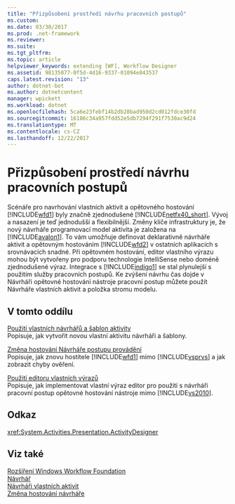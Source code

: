 ```yaml
---
title: "Přizpůsobení prostředí návrhu pracovních postupů"
ms.custom: 
ms.date: 03/30/2017
ms.prod: .net-framework
ms.reviewer: 
ms.suite: 
ms.tgt_pltfrm: 
ms.topic: article
helpviewer_keywords: extending [WF], Workflow Designer
ms.assetid: 98135077-0f5d-4d16-9337-01094e843537
caps.latest.revision: "13"
author: dotnet-bot
ms.author: dotnetcontent
manager: wpickett
ms.workload: dotnet
ms.openlocfilehash: 5ca6e23febf14b2db28bad950d2cd012fdce30fd
ms.sourcegitcommit: 16186c34a957fdd52e5db7294f291f7530ac9d24
ms.translationtype: MT
ms.contentlocale: cs-CZ
ms.lasthandoff: 12/22/2017
---
```

# <a name="customizing-the-workflow-design-experience"></a>Přizpůsobení prostředí návrhu pracovních postupů
Scénáře pro navrhování vlastních aktivit a opětovného hostování [!INCLUDE[wfd1](../../../includes/wfd1-md.md)] byly značně zjednodušené [!INCLUDE[netfx40_short](../../../includes/netfx40-short-md.md)]. Vývoj a nasazení je teď jednodušší a flexibilnější. Změny klíče infrastruktury je, že nový návrháře programovací model aktivita je založena na [!INCLUDE[avalon1](../../../includes/avalon1-md.md)]. To vám umožňuje definovat deklarativně návrháře aktivit a opětovným hostováním [!INCLUDE[wfd2](../../../includes/wfd2-md.md)] v ostatních aplikacích s srovnávacích snadné. Při opětovném hostování, editor vlastního výrazu mohou být vytvořeny pro podporu technologie IntelliSense nebo doméně zjednodušené výraz. Integrace s [!INCLUDE[indigo1](../../../includes/indigo1-md.md)] se stal plynulejší s použitím služby pracovních postupů. Ke zvýšení návrhu čas dojde v Návrháři opětovné hostování nástroje pracovní postup můžete použít Návrháře vlastních aktivit a položka stromu modelu.  
  
## <a name="in-this-section"></a>V tomto oddílu  
 [Použití vlastních návrhářů a šablon aktivity](../../../docs/framework/windows-workflow-foundation/using-custom-activity-designers-and-templates.md)  
 Popisuje, jak vytvořit novou vlastní aktivitu návrháři a šablony.  
  
 [Změna hostování Návrháře postupu provádění](../../../docs/framework/windows-workflow-foundation/rehosting-the-workflow-designer.md)  
 Popisuje, jak znovu hostitele [!INCLUDE[wfd1](../../../includes/wfd1-md.md)] mimo [!INCLUDE[vsprvs](../../../includes/vsprvs-md.md)] a jak zobrazit chyby ověření.  
  
 [Použití editoru vlastních výrazů](../../../docs/framework/windows-workflow-foundation/using-a-custom-expression-editor.md)  
 Popisuje, jak implementovat vlastní výraz editor pro použití s návrháři pracovní postup opětovné hostování nástroje mimo [!INCLUDE[vs2010](../../../includes/vs2010-md.md)].  
  
## <a name="reference"></a>Odkaz  
 <xref:System.Activities.Presentation.ActivityDesigner>  
  
## <a name="see-also"></a>Viz také  
 [Rozšíření Windows Workflow Foundation](../../../docs/framework/windows-workflow-foundation/extend.md)  
 [Návrhář](../../../docs/framework/windows-workflow-foundation/samples/designer.md)  
 [Návrháři vlastních aktivit](../../../docs/framework/windows-workflow-foundation/samples/custom-activity-designers.md)  
 [Změna hostování návrháře](../../../docs/framework/windows-workflow-foundation/samples/designer-rehosting.md)
